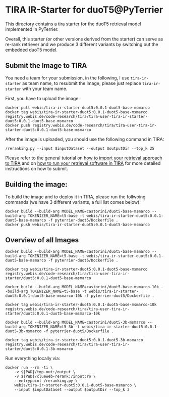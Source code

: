 # TIRA IR-Starter for duoT5@PyTerrier

This directory contains a tira starter for the duoT5 retrieval model implemented in PyTerrier.

Overall, this starter (or other versions derived from the starter) can serve as re-rank retriever and we produce 3 different variants by switching out the embedded duoT5 model.

## Submit the Image to TIRA

You need a team for your submission, in the following, I use `tira-ir-starter` as team name, to resubmit the image, please just replace `tira-ir-starter` with your team name.

First, you have to upload the image:

```
docker pull webis/tira-ir-starter-duot5:0.0.1-duot5-base-msmarco
docker tag webis/tira-ir-starter-duot5:0.0.1-duot5-base-msmarco registry.webis.de/code-research/tira/tira-user-tira-ir-starter-duot5:0.0.1-duot5-base-msmarco
docker push registry.webis.de/code-research/tira/tira-user-tira-ir-starter-duot5:0.0.1-duot5-base-msmarco
```

After the image is uploaded, you should use the following command in TIRA:

``` 
/reranking.py --input $inputDataset --output $outputDir --top_k 25
```

Please refer to the general tutorial on [how to import your retrieval approach to TIRA](https://github.com/tira-io/ir-experiment-platform/tree/main/tira-ir-starters#adding-your-retrieval-software) and on [how to run your retrieval software in TIRA](https://github.com/tira-io/ir-experiment-platform/tree/main/tira-ir-starters#running-your-retrieval-software) for more detailed instructions on how to submit.



## Building the image:

To build the image and to deploy it in TIRA, please run the follwoing commands (we have 3 different variants, a full list comes below):

```
docker build --build-arg MODEL_NAME=castorini/duot5-base-msmarco --build-arg TOKENIZER_NAME=t5-base -t webis/tira-ir-starter-duot5:0.0.1-duot5-base-msmarco -f pyterrier-duot5/Dockerfile .
docker push webis/tira-ir-starter-duot5:0.0.1-duot5-base-msmarco
```



## Overview of all Images

```
docker build --build-arg MODEL_NAME=castorini/duot5-base-msmarco --build-arg TOKENIZER_NAME=t5-base -t webis/tira-ir-starter-duot5:0.0.1-duot5-base-msmarco -f pyterrier-duot5/Dockerfile .

docker tag webis/tira-ir-starter-duot5:0.0.1-duot5-base-msmarco registry.webis.de/code-research/tira/tira-user-tira-ir-starter/duot5:0.0.1-duot5-base-msmarco
```


```
docker build --build-arg MODEL_NAME=castorini/duot5-base-msmarco-10k --build-arg TOKENIZER_NAME=t5-base -t webis/tira-ir-starter-duot5:0.0.1-duot5-base-msmarco-10k -f pyterrier-duot5/Dockerfile .

docker tag webis/tira-ir-starter-duot5:0.0.1-duot5-base-msmarco-10k registry.webis.de/code-research/tira/tira-user-tira-ir-starter/duot5:0.0.1-duot5-base-msmarco-10k
```

```
docker build --build-arg MODEL_NAME=castorini/duot5-3b-msmarco --build-arg TOKENIZER_NAME=t5-3b -t webis/tira-ir-starter-duot5:0.0.1-duot5-3b-msmarco -f pyterrier-duot5/Dockerfile .

docker tag webis/tira-ir-starter-duot5:0.0.1-duot5-3b-msmarco registry.webis.de/code-research/tira/tira-user-tira-ir-starter/duot5:0.0.1-3b-msmarco
```

Run everything locally via:

```
docker run --rm -ti \
	-v ${PWD}/tmp-out:/output \
	-v ${PWD}/clueweb-rerank:/input:ro \
	--entrypoint /reranking.py \
	webis/tira-ir-starter-duot5:0.0.1-duot5-base-msmarco \
	--input $inputDataset --output $outputDir --top_k 3
```
